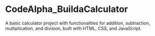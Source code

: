 # CodeAlpha_BuildaCalculator
A basic calculator project with functionalities for addition, subtraction, multiplication, and division, built with HTML, CSS, and JavaScript.
